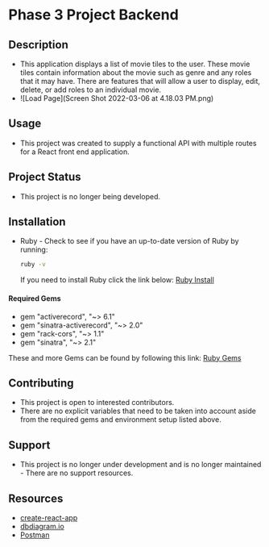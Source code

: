 # Phase 3 Project Backend

## Description

- This application displays a list of movie tiles to the user. These movie tiles contain information about the movie such as genre and any roles that it may have. There are features that will allow a user to display, edit, delete, or add roles to an individual movie.
- ![Load Page](Screen Shot 2022-03-06 at 4.18.03 PM.png)

## Usage
- This project was created to supply a functional API with multiple routes for a React front end application.

## Project Status
- This project is no longer being developed. 

## Installation

- Ruby - Check to see if you have an up-to-date version of Ruby by running:
  ```bash
  ruby -v
  ```
  If you need to install Ruby click the link below:
    [Ruby Install](https://www.ruby-lang.org/en/documentation/installation/)

#### Required Gems
- gem "activerecord", "~> 6.1"
- gem "sinatra-activerecord", "~> 2.0"
- gem "rack-cors", "~> 1.1"
- gem "sinatra", "~> 2.1"

These and more Gems can be found by following this link: [Ruby Gems](https://rubygems.org)

## Contributing
- This project is open to interested contributors. 
- There are no explicit variables that need to be taken into account aside from the required gems and environment setup listed above.

## Support
- This project is no longer under development and is no longer maintained - There are no support resources.


## Resources

- [create-react-app][]
- [dbdiagram.io][]
- [Postman][postman download]

[create-react-app]: https://create-react-app.dev/docs/getting-started
[create repo]: https://docs.github.com/en/get-started/quickstart/create-a-repo
[dbdiagram.io]: https://dbdiagram.io/
[postman download]: https://www.postman.com/downloads/
[network tab]: https://developer.chrome.com/docs/devtools/network/

